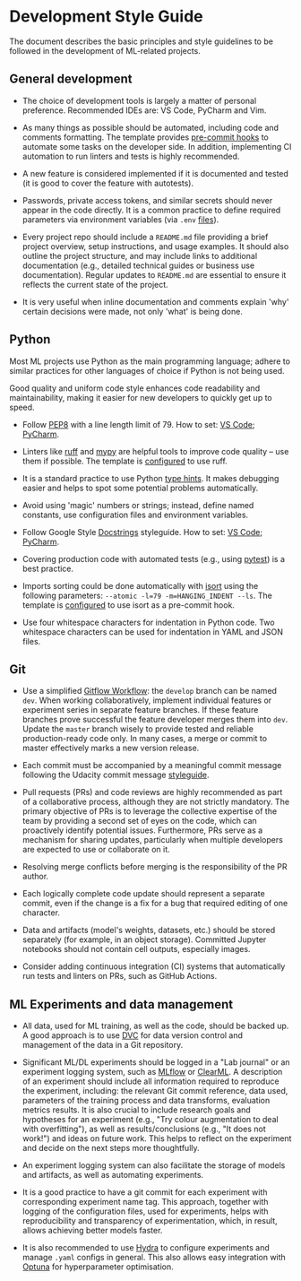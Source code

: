# Development Style Guide

The document describes the basic principles and style guidelines to be followed in the development of ML-related projects.

## General development

* The choice of development tools is largely a matter of personal preference. Recommended IDEs are: VS Code, PyCharm and Vim.

* As many things as possible should be automated, including code and comments formatting. The template provides [pre-commit hooks](README.md#pre-commit-hooks) to automate some tasks on the developer side. In addition, implementing CI automation to run linters and tests is highly recommended.

* A new feature is considered implemented if it is documented and tested (it is good to cover the feature with autotests).

* Passwords, private access tokens, and similar secrets should never appear in the code directly. It is a common practice to define required parameters via environment variables (via `.env` [files](README.md#environment-variables)).

* Every project repo should include a `README.md` file providing a brief project overview, setup instructions, and usage examples. It should also outline the project structure, and may include links to additional documentation (e.g., detailed technical guides or business use documentation). Regular updates to `README.md` are essential to ensure it reflects the current state of the project.

* It is very useful when inline documentation and comments explain 'why' certain decisions were made, not only 'what' is being done.

## Python

Most ML projects use Python as the main programming language; adhere to similar practices for other languages of choice if Python is not being used.

Good quality and uniform code style enhances code readability and maintainability, making it easier for new developers to quickly get up to speed.

* Follow [PEP8](https://peps.python.org/pep-0008/) with a line length limit of 79. How to set: [VS Code](https://code.visualstudio.com/docs/python/linting); [PyCharm](https://www.jetbrains.com/help/pycharm/tutorial-code-quality-assistance-tips-and-tricks.html).

* Linters like  [ruff](https://docs.astral.sh/ruff/) and [mypy](https://pypi.org/project/mypy/) are helpful tools to improve code quality – use them if possible. The template is [configured](README.md#pre-commit-hooks) to use ruff.

* It is a standard practice to use Python [type hints](https://docs.python.org/3/library/typing.html). It makes debugging easier and helps to spot some potential problems automatically.

* Avoid using 'magic' numbers or strings; instead, define named constants, use configuration files and environment variables.

* Follow Google Style [Docstrings](https://sphinxcontrib-napoleon.readthedocs.io/en/latest/example_google.html) styleguide. How to set: [VS Code](https://marketplace.visualstudio.com/items?itemName=njpwerner.autodocstring); [PyCharm](https://www.jetbrains.com/help/pycharm/settings-tools-python-integrated-tools.html).

* Covering production code with automated tests (e.g., using [pytest](https://pypi.org/project/pytest/)) is a best practice.

* Imports sorting could be done automatically with [isort](https://pypi.org/project/isort/) using the following parameters: `--atomic -l=79 -m=HANGING_INDENT --ls`. The template is [configured](README.md#pre-commit-hooks) to use isort as a pre-commit hook.

* Use four whitespace characters for indentation in Python code. Two whitespace characters can be used for indentation in YAML and JSON files.

## Git

* Use a simplified [Gitflow Workflow](https://www.atlassian.com/git/tutorials/comparing-workflows/gitflow-workflow): the `develop` branch can be named `dev`. When working collaboratively, implement individual features or experiment series in separate feature branches. If these feature branches prove successful the feature developer merges them into `dev`. Update the `master` branch wisely to provide tested and reliable production-ready code only. In many cases, a merge or commit to master effectively marks a new version release.

* Each commit must be accompanied by a meaningful commit message following the Udacity commit message [styleguide](http://udacity.github.io/git-styleguide/).

* Pull requests (PRs) and code reviews are highly recommended as part of a collaborative process, although they are not strictly mandatory. The primary objective of PRs is to leverage the collective expertise of the team by providing a second set of eyes on the code, which can proactively identify potential issues. Furthermore, PRs serve as a mechanism for sharing updates, particularly when multiple developers are expected to use or collaborate on it.

* Resolving merge conflicts before merging is the responsibility of the PR author.

* Each logically complete code update should represent a separate commit, even if the change is a fix for a bug that required editing of one character.

* Data and artifacts (model's weights, datasets, etc.) should be stored separately (for example, in an object storage). Committed Jupyter notebooks should not contain cell outputs, especially images.

* Consider adding continuous integration (CI) systems that automatically run tests and linters on PRs, such as GitHub Actions.

## ML Experiments and data management

* All data, used for ML training, as well as the code, should be backed up. A good approach is to use [DVC](https://dvc.org/doc) for data version control and management of the data in a Git repository.

* Significant ML/DL experiments should be logged in a "Lab journal" or an experiment logging system, such as [MLflow](https://mlflow.org/docs/latest/index.html) or [ClearML](https://clear.ml/docs/latest/docs/). A description of an experiment should include all information required to reproduce the experiment, including: the relevant Git commit reference, data used, parameters of the training process and data transforms, evaluation metrics results. It is also crucial to include research goals and hypotheses for an experiment (e.g., "Try colour augmentation to deal with overfitting"), as well as results/conclusions (e.g., "It does not work!") and ideas on future work. This helps to reflect on the experiment and decide on the next steps more thoughtfully.

* An experiment logging system can also facilitate the storage of models and artifacts, as well as automating experiments.

* It is a good practice to have a git commit for each experiment with corresponding experiment name tag. This approach, together with logging of the configuration files, used for experiments, helps with reproducibility and transparency of experimentation, which, in result, allows achieving better models faster.

* It is also recommended to use [Hydra](https://hydra.cc/docs/intro/) to configure experiments and manage `.yaml` configs in general. This also allows easy integration with [Optuna](https://optuna.readthedocs.io/en/stable/index.html) for hyperparameter optimisation.
